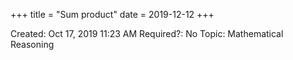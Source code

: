 +++
title = "Sum product"
date = 2019-12-12
+++


Created: Oct 17, 2019 11:23 AM
Required?: No
Topic: Mathematical Reasoning
